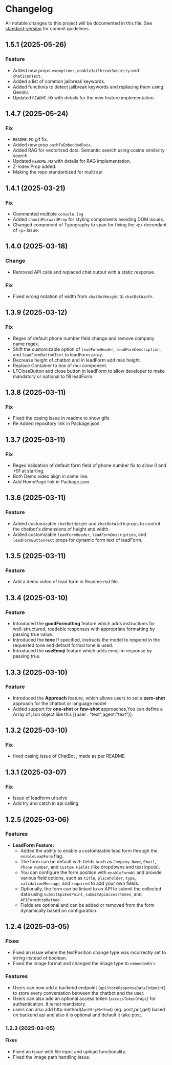 # Changelog

All notable changes to this project will be documented in this file. See [standard-version](https://github.com/conventional-changelog/standard-version) for commit guidelines.

## 1.5.1 (2025-05-26)

### Feature

- Added new props `exemptions`, `enableJailbreakSecurity` and `chatIconText`.
- Added a list of common jailbreak keywords.
- Added functions to detect jailbreak keywords and replacing them using Gemini.
- Updated `README.MD` with details for the new feature implementation.

## 1.4.7 (2025-05-24)

### Fix

- `README.MD` gif fix.
- Added new prop `pathToEmbeddedData`.
- Added RAG for vectorized data. Semantic search using cosine similarity search.
- Updated `README.MD` with details for RAG implementation.
- Z-Index Prop added.
- Making the repo standardized for multi api

## 1.4.1 (2025-03-21)

### Fix

- Commented multiple `console.log`
- Added `shouldForwardProp` for styling components avoiding DOM issues.
- Changed component of Typography to span for fixing the `<p>` decendant of `<p>` issue.

## 1.4.0 (2025-03-18)

### Change

- Removed API calls and replaced chat output with a static response.

### Fix

- Fixed wrong notation of width from `chatBotWeight` to `chatBotWidth`.

## 1.3.9 (2025-03-12)

### Fix

- Regex of default phone number field change and remove company name regex.
- Shift the customizable option of `leadFormHeader`, `leadFormDescription`, and `leadFormButtonText` to leadForm array.
- Decrease height of chatbot and in leadForm add max height.
- Replace Container to box of mui component.
- LFCloseButton add close button in leadForm to allow developer to make mandatory or optional to fill leadForm.

## 1.3.8 (2025-03-11)

### Fix

- Fixed the casing issue in readme to show gifs.
- Re Added repository link in Package.json.

## 1.3.7 (2025-03-11)

### Fix

- Regex Validation of default form field of phone number fix to allow 0 and +91 at starting.
- Both Demo video align in same line.
- Add HomePage link in Package.json.

## 1.3.6 (2025-03-11)

### Feature

- Added customizable `chatBotHeight` and `chatBotWidth` props to control the chatbot's dimensions of height and width.
- Added customizable `leadFormHeader`, `leadFormDescription`, and `leadFormButtonText` props for dynamic form text of leadForm.

## 1.3.5 (2025-03-11)

### Feature

- Add a demo video of lead form in Readme.md file.

## 1.3.4 (2025-03-10)

### Feature

- Introduced the **goodFormatting** feature which adds instructions for well-structured, readable responses with appropriate formatting by passing true value.
- Introduced the **tone** If specified, instructs the model to respond in the requested tone and default formal tone is used.
- Introduced the **useEmoji** feature which adds emoji in response by passing true.

## 1.3.3 (2025-03-10)

### Feature

- Introduced the **Approach** feature, which allows users to set a **zero-shot** approach for the chatbot or language model
- Added support for **one-shot** or **few-shot** approaches,You can define a Array of json object like this [{user : "text",agent:"text"}].

## 1.3.2 (2025-03-10)

### Fix

- fixed casing issue of ChatBot , made as per README

## 1.3.1 (2025-03-07)

### Fix

- Issue of leadform ui solve
- Add try and catch in api calling

## 1.2.5 (2025-03-06)

### Features

- **LeadForm Feature:**
  - Added the ability to enable a customizable lead form through the `enableLeadForm` flag.
  - The form can be default with fields such as `Company Name`, `Email`, `Phone Number`, and `Custom Fields` (like dropdowns and text inputs).
  - You can configure the form position with `enableFormAt` and provide various field options, such as `title`, `placeholder`, `type`, `validationMessage`, and `required` to add your own fields.
  - Optionally, the form can be linked to an API to submit the collected data using `submitApiEndPoint`, `submitApiAccessToken`, and `APIFormHttpMethod`.
  - Fields are optional and can be added or removed from the form dynamically based on configuration.

## 1.2.4 (2025-03-05)

### Fixes

- Fixed an issue where the textPosition change type was incorrectly set to string instead of boolean.
- Fixed the image format and changed the image type to `embeddedUri`.

### Features

- Users can now add a backend endpoint (`apiStoreResponseDataEndpoint`) to store every conversation between the chatbot and the user.
- Users can also add an optional access token (`accessTokenOfApi`) for authentication. It is not mandatory.
- users can also add http method(`ApiHttpMethod`) (eg. post,put,get) based on backend api and also it is optional and default it take post.

### 1.2.3 (2025-03-05)

#### Fixes

- Fixed an issue with file input and upload functionality.
- Fixed the image path handling issue.

